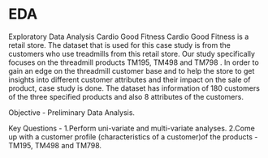 # EDA
Exploratory Data Analysis
Cardio Good Fitness
Cardio Good Fitness is a retail store. The dataset that is used for this case study is from the customers who use treadmills from this retail store. Our study specifically focuses on the threadmill products TM195, TM498 and TM798 .
In order to gain an edge on the threadmill customer base and to help the store to get insights into different customer attributes and their impact on the sale of product, case study is done. The dataset has information of 180 customers of the three specified products and also 8 attributes of the customers.

Objective -
Preliminary Data Analysis.

Key Questions -
1.Perform uni-variate and multi-variate analyses.
2.Come up with a customer profile (characteristics of a customer)of the products - TM195, TM498 and TM798.
